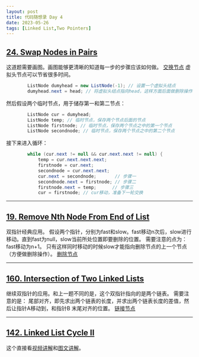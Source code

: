 ```yaml
---
layout: post
title: 代码随想录 Day 4
date: 2023-05-26
tags: [Linked List,Two Pointers]
---
```



## [24. Swap Nodes in Pairs](https://leetcode.com/problems/swap-nodes-in-pairs/)
这道题需要画图。画图能够更清晰的知道每一步的步骤应该如何做。
[交换节点](/images/day4交换节点.jpg)
虚拟头节点可以节省很多时间。
````java
        ListNode dumyhead = new ListNode(-1); // 设置一个虚拟头结点
        dumyhead.next = head; // 将虚拟头结点指向head，这样方面后面做删除操作
````
然后假设两个临时节点，用于储存第一和第二节点：
````java 
        ListNode cur = dumyhead;
        ListNode temp; // 临时节点，保存两个节点后面的节点
        ListNode firstnode; // 临时节点，保存两个节点之中的第一个节点
        ListNode secondnode; // 临时节点，保存两个节点之中的第二个节点
````
接下来进入循环：
````java
        while (cur.next != null && cur.next.next != null) {
            temp = cur.next.next.next;
            firstnode = cur.next;
            secondnode = cur.next.next;
            cur.next = secondnode;       // 步骤一
            secondnode.next = firstnode; // 步骤二
            firstnode.next = temp;      // 步骤三
            cur = firstnode; // cur移动，准备下一轮交换
````




---

## [19. Remove Nth Node From End of List](https://leetcode.com/problems/remove-nth-node-from-end-of-list/)

双指针经典应用。
假设两个指针，分别为fast和slow。fast移动n次后，slow进行移动。直到fast为null，slow当前所处位置即要删除的位置。
需要注意的点为：
fast移动为n+1。
只有这样同时移动的时候slow才能指向删除节点的上一个节点（方便做删除操作）。
[删除节点](/images/day4删除节点.jpg)

---
## [160. Intersection of Two Linked Lists](https://leetcode.com/problems/intersection-of-two-linked-lists/)

继续双指针的应用。和上一题不同的是，这个双指针指向的是两个链表。
需要注意的是：
尾部对齐，即先求出两个链表的长度，并求出两个链表长度的差值，然后让指针A移动到，和指针B 末尾对齐的位置。
[链接节点](/images/day4链接节点.jpg)


---
## [142. Linked List Cycle II](https://leetcode.com/problems/linked-list-cycle-ii/description/)

这个直接看[视频讲解](https://www.bilibili.com/video/BV1if4y1d7ob/?share_source=copy_web&vd_source=e5b465ddca709f7aa8bbb43275c08d25)和[图文讲解](https://programmercarl.com/0142.%E7%8E%AF%E5%BD%A2%E9%93%BE%E8%A1%A8II.html#_142-%E7%8E%AF%E5%BD%A2%E9%93%BE%E8%A1%A8ii)。





